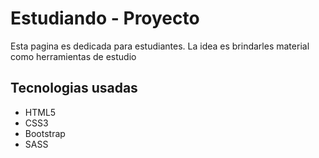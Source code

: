 <h1> Estudiando - Proyecto</h1>
<p> Esta pagina es dedicada para estudiantes. La idea es brindarles material como herramientas de estudio</p>

<h2> Tecnologias usadas </h2>
<ul>
<li>HTML5</li>
<li>CSS3</li>
<li>Bootstrap</li>
<li>SASS</li>
</ul>
